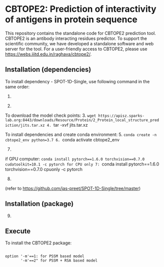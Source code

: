 # CBTOPE2: Prediction of interactivity of antigens in protein sequence

This repository contains the standalone code for CBTOPE2 prediction tool. CBTOPE2 is an antibody interacting residues predictor. To support the scientific community, we have developed a standalone software and web server for the tool. For a user-friendly access to CBTOPE2, please use https://webs.iiitd.edu.in/raghava/cbtope2/.

## Installation (dependencies)

To install dependency - SPOT-1D-Single, use following command in the same order:
1. ```git clone https://github.com/jas-preet/SPOT-1D-Single.git
2. ```cd SPOT-1D-Single

To download the model check points:
3. ```wget https://apisz.sparks-lab.org:8443/downloads/Resource/Protein/2_Protein_local_structure_prediction/jits.tar.xz
4. ```tar -xvf jits.tar.xz

To install dependencies and create conda environment:
5. ```conda create -n cbtope2_env python=3.7
6. ```conda activate cbtope2_env

7.
  if GPU computer: ```conda install pytorch==1.6.0 torchvision==0.7.0 cudatoolkit=10.1 -c pytorch
  for CPU only 7: ```conda install pytorch==1.6.0 torchvision==0.7.0 cpuonly -c pytorch

8. ```conda install pandas=1.1.1

(refer to https://github.com/jas-preet/SPOT-1D-Single/tree/master)

## Installation (package)

9. ```pip install cbtope-2

## Execute

To install the CBTOPE2 package:
```python3 -m cbtope_2.standalone -i [filename.fasta] -t [probability threshold = 0.5] -m [1,2]

option '-m'==1: for PSSM based model
       '-m'==2" for PSSM + RSA based model
    

